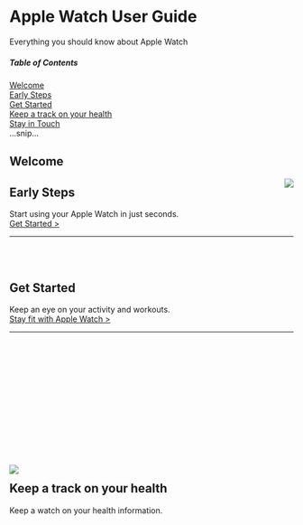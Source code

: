 # Apple Watch User Guide
Everything you should know about Apple Watch
##### Table of Contents  
[Welcome](#headers)<br>
[Early Steps](#emphasis)<br> 
[Get Started](#emphasis)<br>
[Keep a track on your health](#emphasis)<br>
[Stay in Touch](#emphasis)<br>
...snip...    
<a name="headers"/>
<a name="emphasis"/>
<a name="emphasis"/>
<a name="emphasis"/>
<a name="emphasis"/>
## Welcome
<img align="right"  
src="https://help.apple.com/assets/6169F79DEA0F5325AF2E0EBC/6169F7A5EA0F5325AF2E0ECD/en_US/b9f85fdaa39fea0e5e18bdf4c8529c92.png">
## Early Steps
Start using your Apple Watch in just seconds.<br>
[Get Started >](https://support.apple.com/guide/watch/get-started-apdb103929cd/8.0/watchos/8.0)
________
<br>
<br>

## Get Started
Keep an eye on your activity and workouts.<br>
[Stay fit with Apple Watch >](https://support.apple.com/guide/watch/stay-fit-with-apple-watch-itnsd331bacc/8.0/watchos/8.0)
_______
<br>
<br>
<br>
<br>
<br>
<br>
<br>
<br>
<br>
<br>
<br>
<br>
<br>
<img align="left"  
src="https://help.apple.com/assets/6169F79DEA0F5325AF2E0EBC/6169F7A5EA0F5325AF2E0ECD/en_US/839a321e1234d5dbf5e1701267f94ecc.png">

## Keep a track on your health
Keep a watch on your health information.



